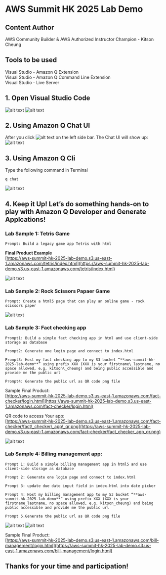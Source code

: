 # AWS Summit HK 2025 Lab Demo

## Content Author  
AWS Community Builder & AWS Authorized Instructor Champion - Kitson Cheung 

## Tools to be used   
Visual Studio - Amazon Q Extension  
Visual Studio - Amazon Q Command Line Extension   
Visual Studio - Live Server


## 1. Open Visual Studio Code  
![alt text](https://github.com/kitson618/aws-summit-hk-2025-lab-demo/blob/main/images/1.VScode.png)
![alt text](https://github.com/kitson618/aws-summit-hk-2025-lab-demo/blob/main/images/2.VScode_UI.png)


## 2. Using Amazon Q Chat UI 
After you click ![alt text](https://github.com/kitson618/aws-summit-hk-2025-lab-demo/blob/main/images/3.Q_icon.png) on the left side bar. The Chat UI will show up:   
![alt text](https://github.com/kitson618/aws-summit-hk-2025-lab-demo/blob/main/images/4.Q_Chat.png)


## 3. Using Amazon Q Cli   
Type the following command in Terminal
```
q chat
```   
![alt text](https://github.com/kitson618/aws-summit-hk-2025-lab-demo/blob/main/images/5.Q_Cli.png)


## 4. Keep it Up! Let’s do something hands-on to play with Amazon Q Developer and Generate Applcations!   
   
### Lab Sample 1: Tetris Game
```
Prompt: Build a legacy game app Tetris with html
```     

**Final Product Example**  
[https://aws-summit-hk-2025-lab-demo.s3.us-east-1.amazonaws.com/tetris/index.html](https://aws-summit-hk-2025-lab-demo.s3.us-east-1.amazonaws.com/tetris/index.html)

![alt text](https://github.com/kitson618/aws-summit-hk-2025-lab-demo/blob/main/images/6.Tetris.png)

### Lab Sample 2: Rock Scissors Papaer Game   
```
Prompt: Create a html5 page that can play an online game - rock scissors paper
``` 

![alt text](https://github.com/kitson618/aws-summit-hk-2025-lab-demo/blob/main/images/7.Rock_scissor_papaer.png)

### Lab Sample 3: Fact checking app

```
Prompt1: Build a simple fact checking app in html and use client-side storage as database  

Prompt2: Generate one login page and connect to index.html

Prompt3: Host my fact checking app to my S3 bucket “**aws-summit-hk-2025-lab-demo**” using prefix XXX (XXX is your firstname\_lastname, no space allowed, e.g. kitson\_cheung) and being public accessible and provide me the public url 

Prompt4: Generate the public url as QR code png file
```

Sample Final Product:   
[https://aws-summit-hk-2025-lab-demo.s3.us-east-1.amazonaws.com/fact-checker/login.html](https://aws-summit-hk-2025-lab-demo.s3.us-east-1.amazonaws.com/fact-checker/login.html)

QR code to access Your app:    
[https://aws-summit-hk-2025-lab-demo.s3.us-east-1.amazonaws.com/fact-checker/fact\_checker\_app\_qr.png](https://aws-summit-hk-2025-lab-demo.s3.us-east-1.amazonaws.com/fact-checker/fact_checker_app_qr.png)

![alt text](https://github.com/kitson618/aws-summit-hk-2025-lab-demo/blob/main/images/8.Fact_checker_app.png)

### Lab Sample 4: Billing management app: 

```
Prompt 1: Build a simple billing management app in html5 and use client-side storage as database

Prompt 2: Generate one login page and connect to index.html

Prompt 3: update due date input field in index.html into date picker

Prompt 4: Host my billing management app to my S3 bucket “**aws-summit-hk-2025-lab-demo**” using prefix XXX (XXX is your firstname_lastname, no space allowed, e.g. kitson_cheung) and being public accessible and provide me the public url

Prompt 5.Generate the public url as QR code png file
```

![alt text](https://github.com/kitson618/aws-summit-hk-2025-lab-demo/blob/main/images/9.Bill_management_app.png)
![alt text](https://github.com/kitson618/aws-summit-hk-2025-lab-demo/blob/main/images/10.Bill_datepicker.png)

Sample Final Product:   
[https://aws-summit-hk-2025-lab-demo.s3.us-east-1.amazonaws.com/bill-management/login.html](https://aws-summit-hk-2025-lab-demo.s3.us-east-1.amazonaws.com/bill-management/login.html)

## Thanks for your time and participation!   











